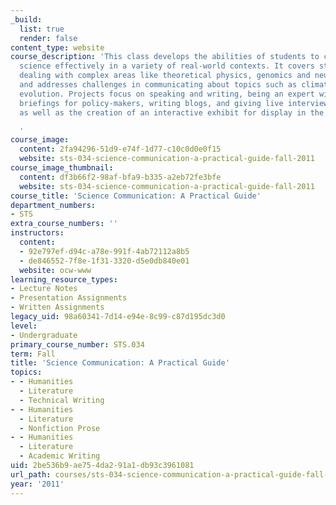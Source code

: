 ```yaml
---
_build:
  list: true
  render: false
content_type: website
course_description: 'This class develops the abilities of students to communicate
  science effectively in a variety of real-world contexts. It covers strategies for
  dealing with complex areas like theoretical physics, genomics and neuroscience,
  and addresses challenges in communicating about topics such as climate change and
  evolution. Projects focus on speaking and writing, being an expert witness, preparing
  briefings for policy-makers, writing blogs, and giving live interviews for broadcast,
  as well as the creation of an interactive exhibit for display in the MIT Museum.

  '
course_image:
  content: 2fa94296-51d9-e74f-1d77-c10c0d0e0f15
  website: sts-034-science-communication-a-practical-guide-fall-2011
course_image_thumbnail:
  content: df3b66f2-98af-bfa9-b335-a2eb72fe3bfe
  website: sts-034-science-communication-a-practical-guide-fall-2011
course_title: 'Science Communication: A Practical Guide'
department_numbers:
- STS
extra_course_numbers: ''
instructors:
  content:
  - 92e797ef-d94c-a78e-991f-4ab72112a8b5
  - de846552-7f8e-1f31-3320-d5e0db840e01
  website: ocw-www
learning_resource_types:
- Lecture Notes
- Presentation Assignments
- Written Assignments
legacy_uid: 98a60341-7d14-e94e-8c99-c87d195dc3d0
level:
- Undergraduate
primary_course_number: STS.034
term: Fall
title: 'Science Communication: A Practical Guide'
topics:
- - Humanities
  - Literature
  - Technical Writing
- - Humanities
  - Literature
  - Nonfiction Prose
- - Humanities
  - Literature
  - Academic Writing
uid: 2be536b9-ae75-4da2-91a1-db93c3961081
url_path: courses/sts-034-science-communication-a-practical-guide-fall-2011
year: '2011'
---
```

